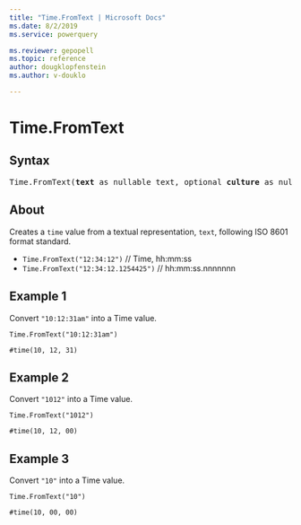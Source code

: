 ```yaml
---
title: "Time.FromText | Microsoft Docs"
ms.date: 8/2/2019
ms.service: powerquery

ms.reviewer: gepopell
ms.topic: reference
author: dougklopfenstein
ms.author: v-douklo

---
```

# Time.FromText

## Syntax

<pre>
Time.FromText(<b>text</b> as nullable text, optional <b>culture</b> as nullable text) as nullable time
</pre>
  
## About  
Creates a `time` value from a textual representation, `text`, following ISO 8601 format standard. <ul> <li> <code>Time.FromText("12:34:12")</code> // Time, hh:mm:ss </li> <li> <code>Time.FromText("12:34:12.1254425")</code> // hh:mm:ss.nnnnnnn </li> </ul>

## Example 1
Convert `"10:12:31am"` into a Time value.

```powerquery-m
Time.FromText("10:12:31am")
```

`#time(10, 12, 31)`

## Example 2
Convert `"1012"` into a Time value.

```powerquery-m
Time.FromText("1012")
```

`#time(10, 12, 00)`

## Example 3
Convert `"10"` into a Time value.

```powerquery-m
Time.FromText("10")
```

`#time(10, 00, 00)`
